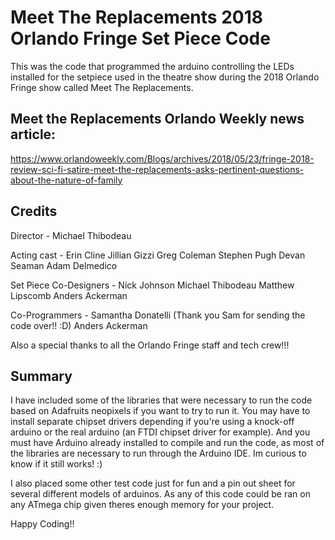 # Meet The Replacements 2018 Orlando Fringe Set Piece Code
This was the code that programmed the arduino controlling the LEDs installed for the setpiece used in the theatre show during the 2018 Orlando Fringe show called Meet The Replacements.

## Meet the Replacements Orlando Weekly news article:
https://www.orlandoweekly.com/Blogs/archives/2018/05/23/fringe-2018-review-sci-fi-satire-meet-the-replacements-asks-pertinent-questions-about-the-nature-of-family


## Credits
Director - Michael Thibodeau

Acting cast - Erin Cline
              Jillian Gizzi
              Greg Coleman
              Stephen Pugh
              Devan Seaman
              Adam Delmedico

Set Piece Co-Designers - Nick Johnson
                         Michael Thibodeau
                         Matthew Lipscomb
                         Anders Ackerman

Co-Programmers - Samantha Donatelli
                (Thank you Sam for sending the code over!! :D)
                 Anders Ackerman

Also a special thanks to all the Orlando Fringe staff and tech crew!!!


## Summary
I have included some of the libraries that were necessary to run the code based on Adafruits neopixels if you want to try to run it. You may have to install separate chipset drivers depending if you're using a knock-off arduino or the real arduino (an FTDI chipset driver for example). And you must have Arduino already installed to compile and run the code, as most of the libraries are necessary to run through the Arduino IDE. Im curious to know if it still works! :)

I also placed some other test code just for fun and a pin out sheet for several different models of arduinos. As any of this code could be ran on any ATmega chip given theres enough memory for your project.

Happy Coding!!



